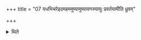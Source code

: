 +++
title = "07 यधभिचरेइदमहममुष्यामुष्यायणस्यायुः प्रवर्तयामीति ध्रुवम्"

+++

<details><summary>थिते</summary>

यधभिचरेइदमहममुष्यामुष्यायणस्यायुः प्रवर्तयामीति ध्रुवं प्रवर्तयेत् ७
</details>
